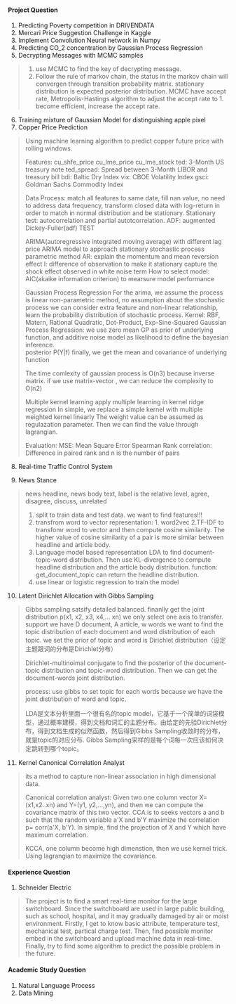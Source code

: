 #### Project Question
1. Predicting Poverty competition in DRIVENDATA
2. Mercari Price Suggestion Challenge in Kaggle
3. Implement Convolution Neural network in Numpy
4. Predicting CO_2 concentration by Gaussian Process Regression
5. Decrypting Messages with MCMC samples
>1. use MCMC to find the key of decrypting message.
>2. Follow the rule of markov chain, the status in the markov
> chain will convergen through transition probability matrix.
> stationary distribution is expected posterior distribution.
> MCMC have accept rate, Metropolis-Hastings algorithm to adjust
> the accept rate to 1.
> become efficient, increase the accept rate.


6. Training mixture of Gaussian Model for distinguishing apple pixel
7. Copper Price Prediction
> Using machine learning algorithm to predict copper future
> price with rolling windows.
>
> Features:
> cu_shfe_price
> cu_lme_price
> cu_lme_stock
> ted: 3-Month US treasury note
> ted_spread: Spread between 3-Month LIBOR and treasury bill
> bdi: Baltic Dry Index
> vix: CBOE Volatility Index
> gsci: Goldman Sachs Commodity Index
>
>Data Process:
>match all features to same date, fill nan value, no need to
>address data frequency, transform closed data with log-return
>in order to match in normal distribution and be stationary.
>Stationary test: autocorrelation and partial autotcorrelation.
ADF: augmented Dickey-Fuller(adf) TEST
>
>ARIMA(autoregressive integrated moving average)
>with different lag price
>ARIMA model to approach stationary stochastic process
>parametric method
>AR: explain the momentum and mean reversion effect
>I: difference of observation to make it stationary
>capture the shock effect observed in white noise term
>How to select model: AIC(akaike information criterion) to mearsure
>model performance
>
>Gaussian Process Regression
>For the arima, we assume the process is linear
>non-parametric method, no assumption about the stochastic process
>we can consider extra feature and non-linear relationship, learn the
probability distribution of stochastic process.
>Kernel: RBF, Matern, Rational Quadratic, Dot-Product, Exp-Sine-Squared
>Gaussian Process Regression: we use zero mean GP as prior of underlying function,
>and additive noise model as likelihood to define the bayesian inference.\
>posterior P(Y|f)
>finally, we get the mean and covariance of underlying function
>
>The time comlexity of gaussian process is O(n3) because inverse matrix.
> if we use matrix-vector , we can reduce the complexity to O(n2)
>
>Multiple kernel learning
>apply multiple learning in kernel ridge regression
>In simple, we replace a simple kernel with multiple weighted kernel linearly
>The weight value can be assumed as regulazation parameter. Then we can find
>the value through lagrangian.
>
>
>Evaluation:
>MSE: Mean Square Error
>Spearman Rank correlation: Difference in paired rank and n is the
number of pairs


8. Real-time Traffic Control System

9. News Stance
>news headline, news body text, label is the relative level, agree, disagree,
> discuss, unrelated
> 1. split to train data and test data.
> we want to find features!!!
> 2. transfrom word to vector representation: 1. word2vec 2.TF-IDF to transfomr
> word to vector and then compute cosine similarity. The higher value of cosine similarity
> of a pair is more similar between headline and article body.
> 3. Language model based representation
>    LDA to find document-topic-word distribution.
>    Then use KL-divergence to compute headline distribution
> and the article body distribution.
>    function: get_document_topic can return the headline distribution.
> 4. use linear or logistic regression to train the model


10. Latent Dirichlet Allocation with Gibbs Sampling
> Gibbs sampling satsify detailed balanced. finanlly get the joint distribution
> p(x1, x2, x3, x4,... xn) we only select one axis to transfer.
>support we have D document, A article, w words
>we want to find the topic distribution of each document and
> word distribution of each topic.
>we set the prior of topic and word is Dirichlet distribution（设定主题跟词的分布是Dirichlet分布）
>
>Dirichlet-multinoimal conjugate to find the posterior of the document-topic distribution and
> topic-word distribution. Then we can get the document-words joint distribution.
>
>process:
>use gibbs to set topic for each words because we have the joint distribution of
>word and topic.
>
>
>LDA是文本分析里面一个很有名的topic model，它基于一个简单的词袋模型，通过概率建模，得到文档和词汇的主题分布。由给定的先验Dirichlet分布，得到文档生成的似然函数，然后得到Gibbs Sampling收敛时的分布，就是topic的对应分布. Gibbs Sampling采样的是每个词每一次应该如何决定跳转到哪个topic。
>
>
>
>
>
>
>
>
>
>
>
>


11. Kernel Canonical Correlation Analyst
>its a method to capture non-linear association in high
>dimensional data.
>
>Canonical correlation analyst:
>Given two one column vector X= (x1,x2..xn) and Y=(y1, y2,...,yn), and then
> we can compute the covariance matrix of this two vector. CCA is
> to seeks vectors a and b such that the random variable a'X and b'Y
> maximize the correlation p= corr(a'X, b'Y). In simple, find the projection
of X and Y which have maximum correlation.
>
>KCCA, one column become high dimenstion, then we use kernel trick.
>Using lagrangian to maximize the covariance.

#### Experience Question
1. Schneider Electric
> The project is to find a smart real-time monitor for the large
> switchboard. Since the switchboard are used in large public building, such as school,
> hospital, and it may gradually damaged by air or moist environment. Firstly, I get to know basic
> attribute, temperature test, mechanical test, partical charge test. Then, find possible monitor
embed in the switchboard and upload machine data in real-time. Finally, try to find some algorithm to
predict the possible problem in the future.

#### Academic Study Question
1. Natural Language Process
2. Data Mining
